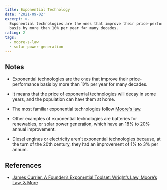 ```yaml
---
title: Exponential Technology
date: '2021-09-02'
excerpt: >-
  Exponential technologies are the ones that improve their price-performance
  basis by more than 10% per year for many decades.
rating: 2
tags:
  - moore-s-law
  - solar-power-generation
---
```


## Notes

- Exponential technologies are the ones that improve their price-performance basis by more than 10% per year for many decades.

- It means that the price of exponential technologies will decay in some years, and the population can have them at home.

- The most familiar exponential technologies follow [Moore's law](/zettelkasten/moore-s-law).

- Other examples of exponential technologies are batteries for renewables, or solar power generation, which have an 18% to 20% annual improvement.

- Diesel engines or electricity aren't exponential technologies because, at the turn of the 20th century, they had an improvement of 1% to 3% per annum.

## References

- [James Currier. A Founder’s Exponential Toolset: Wright’s Law, Moore’s Law, & More](https://www.nfx.com/post/exponential-age)
